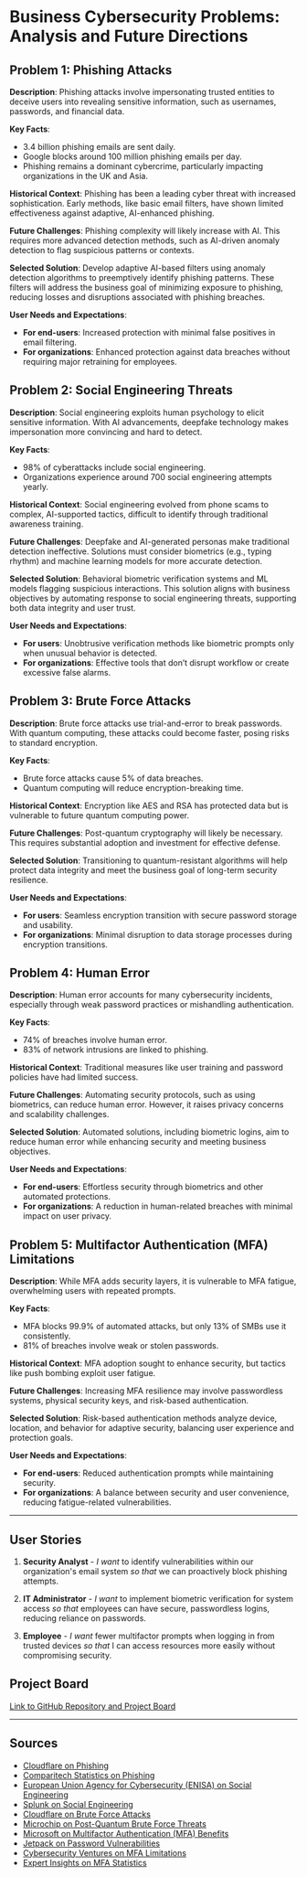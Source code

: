 
# Business Cybersecurity Problems: Analysis and Future Directions

## Problem 1: Phishing Attacks
**Description**: Phishing attacks involve impersonating trusted entities to deceive users into revealing sensitive information, such as usernames, passwords, and financial data.

**Key Facts**:
- 3.4 billion phishing emails are sent daily.
- Google blocks around 100 million phishing emails per day.
- Phishing remains a dominant cybercrime, particularly impacting organizations in the UK and Asia.

**Historical Context**: Phishing has been a leading cyber threat with increased sophistication. Early methods, like basic email filters, have shown limited effectiveness against adaptive, AI-enhanced phishing.

**Future Challenges**: Phishing complexity will likely increase with AI. This requires more advanced detection methods, such as AI-driven anomaly detection to flag suspicious patterns or contexts.

**Selected Solution**: Develop adaptive AI-based filters using anomaly detection algorithms to preemptively identify phishing patterns. These filters will address the business goal of minimizing exposure to phishing, reducing losses and disruptions associated with phishing breaches.

**User Needs and Expectations**:
- **For end-users**: Increased protection with minimal false positives in email filtering.
- **For organizations**: Enhanced protection against data breaches without requiring major retraining for employees.

## Problem 2: Social Engineering Threats
**Description**: Social engineering exploits human psychology to elicit sensitive information. With AI advancements, deepfake technology makes impersonation more convincing and hard to detect.

**Key Facts**:
- 98% of cyberattacks include social engineering.
- Organizations experience around 700 social engineering attempts yearly.

**Historical Context**: Social engineering evolved from phone scams to complex, AI-supported tactics, difficult to identify through traditional awareness training.

**Future Challenges**: Deepfake and AI-generated personas make traditional detection ineffective. Solutions must consider biometrics (e.g., typing rhythm) and machine learning models for more accurate detection.

**Selected Solution**: Behavioral biometric verification systems and ML models flagging suspicious interactions. This solution aligns with business objectives by automating response to social engineering threats, supporting both data integrity and user trust.

**User Needs and Expectations**:
- **For users**: Unobtrusive verification methods like biometric prompts only when unusual behavior is detected.
- **For organizations**: Effective tools that don’t disrupt workflow or create excessive false alarms.

## Problem 3: Brute Force Attacks
**Description**: Brute force attacks use trial-and-error to break passwords. With quantum computing, these attacks could become faster, posing risks to standard encryption.

**Key Facts**:
- Brute force attacks cause 5% of data breaches.
- Quantum computing will reduce encryption-breaking time.

**Historical Context**: Encryption like AES and RSA has protected data but is vulnerable to future quantum computing power.

**Future Challenges**: Post-quantum cryptography will likely be necessary. This requires substantial adoption and investment for effective defense.

**Selected Solution**: Transitioning to quantum-resistant algorithms will help protect data integrity and meet the business goal of long-term security resilience.

**User Needs and Expectations**:
- **For users**: Seamless encryption transition with secure password storage and usability.
- **For organizations**: Minimal disruption to data storage processes during encryption transitions.

## Problem 4: Human Error
**Description**: Human error accounts for many cybersecurity incidents, especially through weak password practices or mishandling authentication.

**Key Facts**:
- 74% of breaches involve human error.
- 83% of network intrusions are linked to phishing.

**Historical Context**: Traditional measures like user training and password policies have had limited success.

**Future Challenges**: Automating security protocols, such as using biometrics, can reduce human error. However, it raises privacy concerns and scalability challenges.

**Selected Solution**: Automated solutions, including biometric logins, aim to reduce human error while enhancing security and meeting business objectives.

**User Needs and Expectations**:
- **For end-users**: Effortless security through biometrics and other automated protections.
- **For organizations**: A reduction in human-related breaches with minimal impact on user privacy.

## Problem 5: Multifactor Authentication (MFA) Limitations
**Description**: While MFA adds security layers, it is vulnerable to MFA fatigue, overwhelming users with repeated prompts.

**Key Facts**:
- MFA blocks 99.9% of automated attacks, but only 13% of SMBs use it consistently.
- 81% of breaches involve weak or stolen passwords.

**Historical Context**: MFA adoption sought to enhance security, but tactics like push bombing exploit user fatigue.

**Future Challenges**: Increasing MFA resilience may involve passwordless systems, physical security keys, and risk-based authentication.

**Selected Solution**: Risk-based authentication methods analyze device, location, and behavior for adaptive security, balancing user experience and protection goals.

**User Needs and Expectations**:
- **For end-users**: Reduced authentication prompts while maintaining security.
- **For organizations**: A balance between security and user convenience, reducing fatigue-related vulnerabilities.

---

## User Stories

1. **Security Analyst** - *I want* to identify vulnerabilities within our organization's email system *so that* we can proactively block phishing attempts.
   
2. **IT Administrator** - *I want* to implement biometric verification for system access *so that* employees can have secure, passwordless logins, reducing reliance on passwords.

3. **Employee** - *I want* fewer multifactor prompts when logging in from trusted devices *so that* I can access resources more easily without compromising security.

## Project Board
[Link to GitHub Repository and Project Board](#)

---

## Sources

- [Cloudflare on Phishing](https://www.cloudflare.com)
- [Comparitech Statistics on Phishing](https://www.comparitech.com)
- [European Union Agency for Cybersecurity (ENISA) on Social Engineering](https://www.enisa.europa.eu)
- [Splunk on Social Engineering](https://www.splunk.com)
- [Cloudflare on Brute Force Attacks](https://www.cloudflare.com)
- [Microchip on Post-Quantum Brute Force Threats](https://www.microchip.com)
- [Microsoft on Multifactor Authentication (MFA) Benefits](https://www.microsoft.com)
- [Jetpack on Password Vulnerabilities](https://jetpack.com)
- [Cybersecurity Ventures on MFA Limitations](https://cybersecurityventures.com)
- [Expert Insights on MFA Statistics](https://expertinsights.com)
